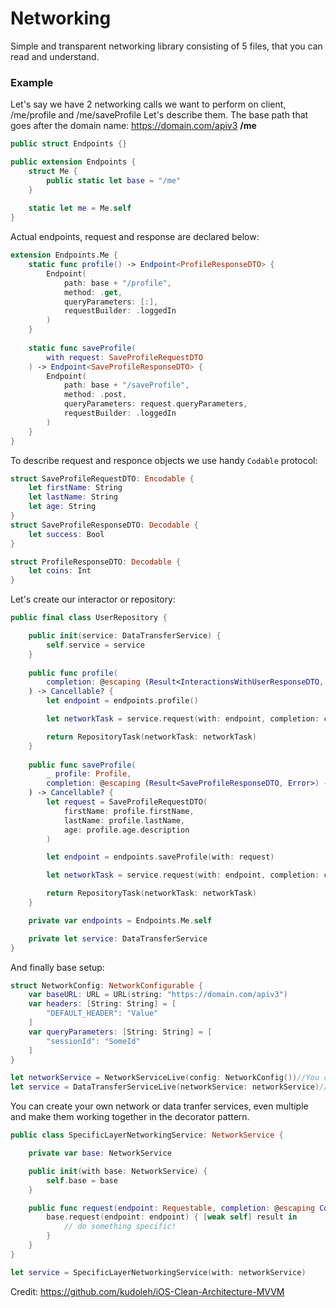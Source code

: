 # Networking

Simple and transparent networking library consisting of 5 files, that you can read and understand.

### Example

Let's say we have 2 networking calls we want to perform on client, /me/profile and /me/saveProfile
Let's describe them.
The base path that goes after the domain name: 
https://domain.com/apiv3 **/me**

```swift
public struct Endpoints {}

public extension Endpoints {
    struct Me {
        public static let base = "/me"
    }
    
    static let me = Me.self
}
```

Actual endpoints, request and response are declared below:

```swift
extension Endpoints.Me {
    static func profile() -> Endpoint<ProfileResponseDTO> {
        Endpoint(
            path: base + "/profile",
            method: .get,
            queryParameters: [:],
            requestBuilder: .loggedIn
        )
    }
    
    static func saveProfile(
        with request: SaveProfileRequestDTO
    ) -> Endpoint<SaveProfileResponseDTO> {
        Endpoint(
            path: base + "/saveProfile",
            method: .post,
            queryParameters: request.queryParameters,
            requestBuilder: .loggedIn
        )
    }
}
```

To describe request and responce objects we use handy ```Codable``` protocol:
```swift
struct SaveProfileRequestDTO: Encodable {
    let firstName: String
    let lastName: String
    let age: String
}
struct SaveProfileResponseDTO: Decodable {
    let success: Bool
}

struct ProfileResponseDTO: Decodable {
    let coins: Int
}
```

Let's create our interactor or repository:
```swift
public final class UserRepository {

    public init(service: DataTransferService) {
        self.service = service
    }
    
    public func profile(
        completion: @escaping (Result<InteractionsWithUserResponseDTO, Error>) -> Void
    ) -> Cancellable? {
        let endpoint = endpoints.profile()

        let networkTask = service.request(with: endpoint, completion: completion)

        return RepositoryTask(networkTask: networkTask)
    }
    
    public func saveProfile(
        _ profile: Profile,
        completion: @escaping (Result<SaveProfileResponseDTO, Error>) -> Void
    ) -> Cancellable? {
        let request = SaveProfileRequestDTO(
            firstName: profile.firstName,
            lastName: profile.lastName,
            age: profile.age.description
        )

        let endpoint = endpoints.saveProfile(with: request)

        let networkTask = service.request(with: endpoint, completion: completion)

        return RepositoryTask(networkTask: networkTask)
    }

    private var endpoints = Endpoints.Me.self

    private let service: DataTransferService
}
```

And finally base setup:
```swift
struct NetworkConfig: NetworkConfigurable {
    var baseURL: URL = URL(string: "https://domain.com/apiv3")
    var headers: [String: String] = [
        "DEFAULT_HEADER": "Value"
    ]
    var queryParameters: [String: String] = [
        "sessionId": "SomeId"
    ]
}

let networkService = NetworkServiceLive(config: NetworkConfig())//You can make your own
let service = DataTransferServiceLive(networkService: networkService)//Same!
```

You can create your own network or data tranfer services, even multiple and make them working together in the decorator pattern.
```swift
public class SpecificLayerNetworkingService: NetworkService {

    private var base: NetworkService

    public init(with base: NetworkService) {
        self.base = base
    }

    public func request(endpoint: Requestable, completion: @escaping CompletionHandler) -> NetworkCancellable? {
        base.request(endpoint: endpoint) { [weak self] result in 
            // do something specific!
        }
    }
}

let service = SpecificLayerNetworkingService(with: networkService)
```

Credit: https://github.com/kudoleh/iOS-Clean-Architecture-MVVM
